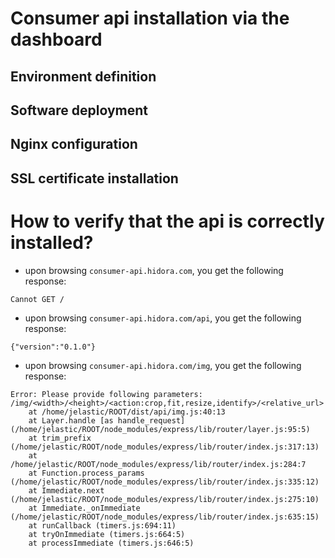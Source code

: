 # Consumer api installation via the dashboard

## Environment definition

## Software deployment

## Nginx configuration

## SSL certificate installation

# How to verify that the api is correctly installed?

- upon browsing `consumer-api.hidora.com`, you get the following response:

```
Cannot GET /
```

- upon browsing `consumer-api.hidora.com/api`, you get the following response:

```
{"version":"0.1.0"}
```

- upon browsing `consumer-api.hidora.com/img`, you get the following response:

```
Error: Please provide following parameters: /img/<width>/<height>/<action:crop,fit,resize,identify>/<relative_url>
    at /home/jelastic/ROOT/dist/api/img.js:40:13
    at Layer.handle [as handle_request] (/home/jelastic/ROOT/node_modules/express/lib/router/layer.js:95:5)
    at trim_prefix (/home/jelastic/ROOT/node_modules/express/lib/router/index.js:317:13)
    at /home/jelastic/ROOT/node_modules/express/lib/router/index.js:284:7
    at Function.process_params (/home/jelastic/ROOT/node_modules/express/lib/router/index.js:335:12)
    at Immediate.next (/home/jelastic/ROOT/node_modules/express/lib/router/index.js:275:10)
    at Immediate._onImmediate (/home/jelastic/ROOT/node_modules/express/lib/router/index.js:635:15)
    at runCallback (timers.js:694:11)
    at tryOnImmediate (timers.js:664:5)
    at processImmediate (timers.js:646:5)
```
